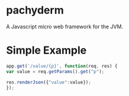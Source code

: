 pachyderm
=========

A Javascript micro web framework for the JVM.

Simple Example
==============

```javascript
app.get('/value/{p}', function(req, res) {
var value = req.getParams().get("p");

res.renderJson({"value":value});
});
```